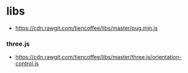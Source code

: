 # libs

- https://cdn.rawgit.com/tiencoffee/libs/master/pug.min.js

### three.js
- https://cdn.rawgit.com/tiencoffee/libs/master/three.js/orientation-control.js
